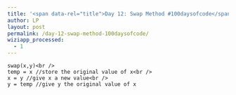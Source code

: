 ```yaml
---
title: '<span data-rel="title">Day 12: Swap Method #100daysofcode</span>'
author: LP
layout: post
permalink: /day-12-swap-method-100daysofcode/
wiziapp_processed:
  - 1
---
```

<span data-rel="content">

<p>
  <code>swap(x,y)&lt;br />
temp = x //store the original value of x&lt;br />
x = y //give x a new value&lt;br />
y = temp //give y the original value of x</code>
</p></span>